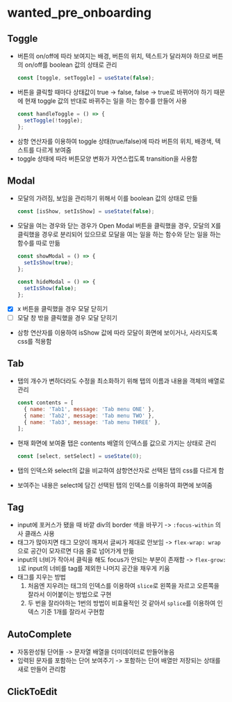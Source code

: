 # wanted_pre_onboarding

## Toggle

- 버튼의 on/off에 따라 보여지는 배경, 버튼의 위치, 텍스트가 달라져야 하므로 버튼의 on/off를 boolean 값의 상태로 관리
  ```jsx
  const [toggle, setToggle] = useState(false);
  ```
- 버튼을 클릭할 때마다 상태값이 true -> false, false -> true로 바뀌어야 하기 때문에 현재 toggle 값의 반대로 바뀌주는 일을 하는 함수를 만들어 사용
  ```jsx
  const handleToggle = () => {
    setToggle(!toggle);
  };
  ```
- 삼항 연산자를 이용하여 toggle 상태(true/false)에 따라 버튼의 위치, 배경색, 텍스트를 다르게 보여줌
- toggle 상태에 따라 버튼모양 변화가 자연스럽도록 transition을 사용함

## Modal

- 모달의 가려짐, 보임을 관리하기 위해서 이를 boolean 값의 상태로 만듦
  ```jsx
  const [isShow, setIsShow] = useState(false);
  ```
- 모달을 여는 경우와 닫는 경우가 Open Modal 버튼을 클릭했을 경우, 모달의 X를 클릭했을 경우로 분리되어 있으므로 모달을 여는 일을 하는 함수와 닫는 일을 하는 함수를 따로 만듦

  ```jsx
  const showModal = () => {
    setIsShow(true);
  };

  const hideModal = () => {
    setIsShow(false);
  };
  ```

- [x] x 버튼을 클릭했을 경우 모달 닫히기
- [ ] 모달 창 밖을 클릭했을 경우 모달 닫히기

- 삼항 연산자를 이용하여 isShow 값에 따라 모달이 화면에 보이거나, 사라지도록 css를 적용함

## Tab

- 탭의 개수가 변하더라도 수정을 최소화하기 위해 탭의 이름과 내용을 객체의 배열로 관리

  ```jsx
  const contents = [
    { name: 'Tab1', message: 'Tab menu ONE' },
    { name: 'Tab2', message: 'Tab menu TWO' },
    { name: 'Tab3', message: 'Tab menu THREE' },
  ];
  ```

- 현재 화면에 보여줄 탭은 contents 배열의 인덱스를 값으로 가지는 상태로 관리

  ```jsx
  const [select, setSelect] = useState(0);
  ```

- 탭의 인덱스와 select의 값을 비교하여 삼항연산자로 선택된 탭의 css를 다르게 함
- 보여주는 내용은 select에 담긴 선택된 탭의 인덱스를 이용하여 화면에 보여줌

## Tag

- input에 포커스가 됐을 때 바깥 div의 border 색을 바꾸기
  -> `:focus-within` 의사 클래스 사용
- 태그가 많아지면 태그 모양이 깨져서 글씨가 제대로 안보임
  -> `flex-wrap: wrap`으로 공간이 모자르면 다음 줄로 넘어가게 만듦
- input의 너비가 작아서 클릭을 해도 focus가 안되는 부분이 존재함
  -> `flex-grow: 1`로 input의 너비를 tag를 제외한 나머지 공간을 채우게 키움
- 태그를 지우는 방법
  1. 처음엔 지우려는 태그의 인덱스를 이용하여 `slice`로 왼쪽을 자르고 오른쪽을 잘라서 이어붙이는 방법으로 구현
  2. 두 번을 잘라야하는 1번의 방법이 비효율적인 것 같아서 `splice`를 이용하여 인덱스 기준 1개를 잘라서 구현함

## AutoComplete

- 자동완성될 단어들
  -> 문자열 배열을 더미데이터로 만들어놓음
- 입력된 문자를 포함하는 단어 보여주기
  -> 포함하는 단어 배열만 저장되는 상태를 새로 만들어 관리함

## ClickToEdit
